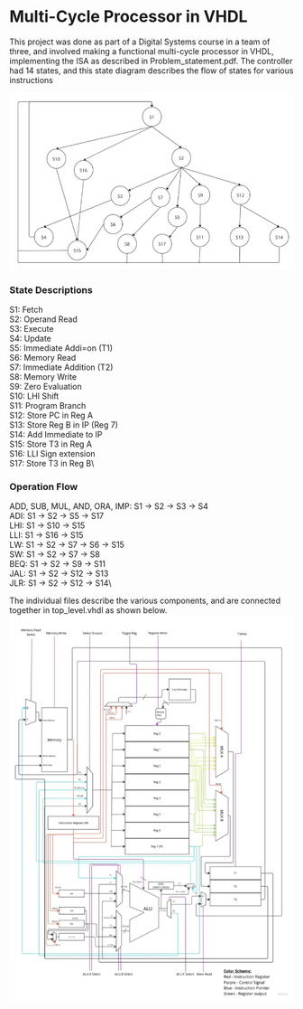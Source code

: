 # Multi-Cycle Processor in VHDL

This project was done as part of a Digital Systems course in a team of three, and involved making a functional multi-cycle processor 
in VHDL, implementing the ISA as described in Problem_statement.pdf. The controller had 14 states, and this state diagram describes the flow of states for various instructions

<img src="EE224_States.jpg" alt="drawing" width="600"/>

### State Descriptions
S1: Fetch\
S2: Operand Read\
S3: Execute\
S4: Update\
S5: Immediate Addi=on (T1)\
S6: Memory Read\
S7: Immediate Addition (T2)\
S8: Memory Write\
S9: Zero Evaluation\
S10: LHI Shift\
S11: Program Branch\
S12: Store PC in Reg A\
S13: Store Reg B in IP (Reg 7)\
S14: Add Immediate to IP\
S15: Store T3 in Reg A\
S16: LLI Sign extension\
S17: Store T3 in Reg B\

### Operation Flow
ADD, SUB, MUL, AND, ORA, IMP: S1 -> S2 -> S3 -> S4\
ADI: S1 -> S2 -> S5 -> S17\
LHI: S1 -> S10 -> S15\
LLI: S1 -> S16 -> S15\
LW: S1 -> S2 -> S7 -> S6 -> S15\
SW: S1 -> S2 -> S7 -> S8\
BEQ: S1 -> S2 -> S9 -> S11\
JAL: S1 -> S2 -> S12 -> S13\
JLR: S1 -> S2 -> S12 -> S14\

The individual files describe the various components, and are connected together in top_level.vhdl as shown below.
<img src="EE224_Diagram.jpg" alt="drawing" width="600"/>
